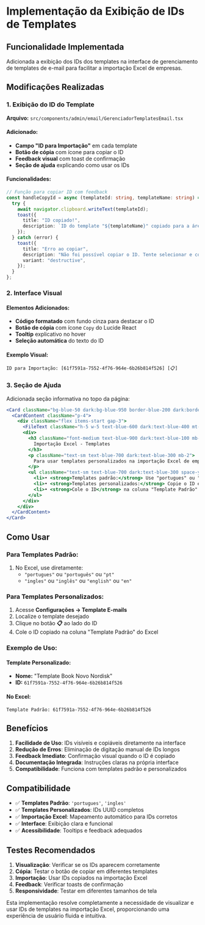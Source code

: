 # Implementação da Exibição de IDs de Templates

## Funcionalidade Implementada

Adicionada a exibição dos IDs dos templates na interface de gerenciamento de templates de e-mail para facilitar a importação Excel de empresas.

## Modificações Realizadas

### 1. Exibição do ID do Template

**Arquivo:** `src/components/admin/email/GerenciadorTemplatesEmail.tsx`

#### Adicionado:
- **Campo "ID para Importação"** em cada template
- **Botão de cópia** com ícone para copiar o ID
- **Feedback visual** com toast de confirmação
- **Seção de ajuda** explicando como usar os IDs

#### Funcionalidades:
```typescript
// Função para copiar ID com feedback
const handleCopyId = async (templateId: string, templateName: string) => {
  try {
    await navigator.clipboard.writeText(templateId);
    toast({
      title: "ID copiado!",
      description: `ID do template "${templateName}" copiado para a área de transferência.`,
    });
  } catch (error) {
    toast({
      title: "Erro ao copiar",
      description: "Não foi possível copiar o ID. Tente selecionar e copiar manualmente.",
      variant: "destructive",
    });
  }
};
```

### 2. Interface Visual

#### Elementos Adicionados:
- **Código formatado** com fundo cinza para destacar o ID
- **Botão de cópia** com ícone `Copy` do Lucide React
- **Tooltip** explicativo no hover
- **Seleção automática** do texto do ID

#### Exemplo Visual:
```
ID para Importação: [61f7591a-7552-4f76-964e-6b26b814f526] [📋]
```

### 3. Seção de Ajuda

Adicionada seção informativa no topo da página:

```jsx
<Card className="bg-blue-50 dark:bg-blue-950 border-blue-200 dark:border-blue-800">
  <CardContent className="p-4">
    <div className="flex items-start gap-3">
      <FileText className="h-5 w-5 text-blue-600 dark:text-blue-400 mt-0.5" />
      <div>
        <h3 className="font-medium text-blue-900 dark:text-blue-100 mb-1">
          Importação Excel - Templates
        </h3>
        <p className="text-sm text-blue-700 dark:text-blue-300 mb-2">
          Para usar templates personalizados na importação Excel de empresas:
        </p>
        <ul className="text-sm text-blue-700 dark:text-blue-300 space-y-1">
          <li>• <strong>Templates padrão:</strong> Use "portugues" ou "ingles"</li>
          <li>• <strong>Templates personalizados:</strong> Copie o ID exibido abaixo de cada template</li>
          <li>• <strong>Cole o ID</strong> na coluna "Template Padrão" do arquivo Excel</li>
        </ul>
      </div>
    </div>
  </CardContent>
</Card>
```

## Como Usar

### Para Templates Padrão:
1. No Excel, use diretamente:
   - `"portugues"` ou `"português"` ou `"pt"`
   - `"ingles"` ou `"inglês"` ou `"english"` ou `"en"`

### Para Templates Personalizados:
1. Acesse **Configurações → Template E-mails**
2. Localize o template desejado
3. Clique no botão **📋** ao lado do ID
4. Cole o ID copiado na coluna "Template Padrão" do Excel

### Exemplo de Uso:

#### Template Personalizado:
- **Nome:** "Template Book Novo Nordisk"
- **ID:** `61f7591a-7552-4f76-964e-6b26b814f526`

#### No Excel:
```
Template Padrão: 61f7591a-7552-4f76-964e-6b26b814f526
```

## Benefícios

1. **Facilidade de Uso**: IDs visíveis e copiáveis diretamente na interface
2. **Redução de Erros**: Eliminação de digitação manual de IDs longos
3. **Feedback Imediato**: Confirmação visual quando o ID é copiado
4. **Documentação Integrada**: Instruções claras na própria interface
5. **Compatibilidade**: Funciona com templates padrão e personalizados

## Compatibilidade

- ✅ **Templates Padrão**: `'portugues'`, `'ingles'`
- ✅ **Templates Personalizados**: IDs UUID completos
- ✅ **Importação Excel**: Mapeamento automático para IDs corretos
- ✅ **Interface**: Exibição clara e funcional
- ✅ **Acessibilidade**: Tooltips e feedback adequados

## Testes Recomendados

1. **Visualização**: Verificar se os IDs aparecem corretamente
2. **Cópia**: Testar o botão de copiar em diferentes templates
3. **Importação**: Usar IDs copiados na importação Excel
4. **Feedback**: Verificar toasts de confirmação
5. **Responsividade**: Testar em diferentes tamanhos de tela

Esta implementação resolve completamente a necessidade de visualizar e usar IDs de templates na importação Excel, proporcionando uma experiência de usuário fluida e intuitiva.